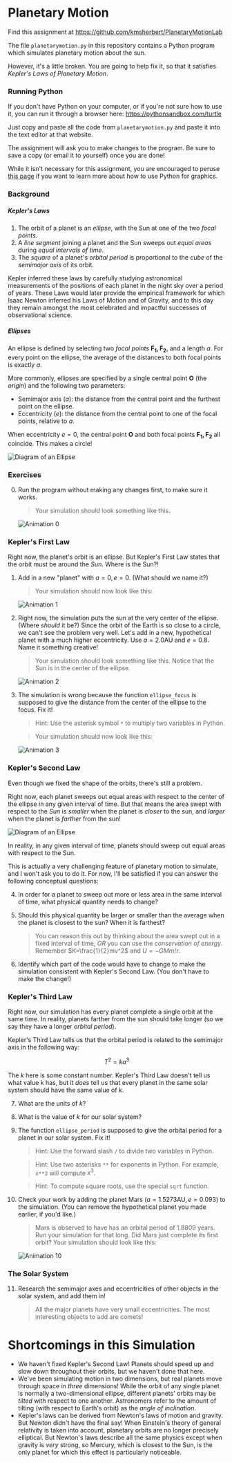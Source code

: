 # Planetary Motion

Find this assignment at https://github.com/kmsherbert/PlanetaryMotionLab

The file `planetarymotion.py` in this repository contains a Python program which simulates planetary motion about the sun.

However, it's a little broken.
You are going to help fix it, so that it satisfies *Kepler's Laws of Planetary Motion*.

### Running Python

If you don't have Python on your computer, or if you're not sure how to use it, you can run it through a browser here:
    https://pythonsandbox.com/turtle

Just copy and paste all the code from `planetarymotion.py` and paste it into the text editor at that website.

The assignment will ask you to make changes to the program.
Be sure to save a copy (or email it to yourself) once you are done!

While it isn't necessary for this assignment,
    you are encouraged to peruse [this page](https://docs.python.org/3/library/turtle.html)
    if you want to learn more about how to use Python for graphics.

### Background

##### Kepler's Laws

1. The orbit of a planet is an *ellipse*, with the Sun at one of the two *focal points*.
2. A *line segment* joining a planet and the Sun sweeps out *equal areas* during *equal intervals of time*.
3. The *square* of a planet's *orbital period* is proportional to the *cube* of the *semimajor axis* of its orbit.

Kepler inferred these laws by carefully studying astronomical measurements of the positions of each planet in the night sky over a period of years.
These Laws would later provide the empirical framework for which Isaac Newton inferred his Laws of Motion and of Gravity,
    and to this day they remain amongst the most celebrated and impactful successes of observational science.


##### Ellipses

An ellipse is defined by selecting two *focal points* $\mathbf{F_1, F_2}$, and a length $a$.
For every point on the ellipse, the average of the distances to both focal points is exactly $a$.

More commonly, ellipses are specified by a single central point $\mathbf{O}$ (the *origin*) and the following two parameters:
- Semimajor axis ($a$): the distance from the central point and the furthest point on the ellipse.
- Eccentricity ($e$): the distance from the central point to one of the focal points, relative to $a$.

When eccentricity $e=0$, the central point $\mathbf{O}$ and both focal points $\mathbf{F_1, F_2}$ all coincide. This makes a circle!

![Diagram of an Ellipse](figs/ellipse.svg)



### Exercises


0. Run the program without making any changes first, to make sure it works.

   > Your simulation should look something like this.

   ![Animation 0](figs/animation_0.png)

### Kepler's First Law
Right now, the planet's orbit is an ellipse.
But Kepler's First Law states that the orbit must be around the *Sun*. Where is the Sun?!

1. Add in a new "planet" with $a=0, e=0$. (What should we name it?)

   > Your simulation should now look like this:

   ![Animation 1](figs/animation_1.png)

2. Right now, the simulation puts the sun at the very center of the ellipse. (Where *should* it be?)
   Since the orbit of the Earth is so close to a circle, we can't see the problem very well.
   Let's add in a new, hypothetical planet with a much higher eccentricity.
   Use $a=2.0 \mathrm{AU}$ and $e=0.8$.
   Name it something creative!

   > Your simulation should look something like this. Notice that the Sun is in the center of the ellipse.

   ![Animation 2](figs/animation_2.png)

3. The simulation is wrong because the function `ellipse_focus` is supposed to give the distance from the center of the ellipse to the focus. Fix it!

   > Hint: Use the asterisk symbol `*` to multiply two variables in Python.

   > Your simulation should now look like this:

   ![Animation 3](figs/animation_3.png)

### Kepler's Second Law
Even though we fixed the shape of the orbits, there's still a problem.

Right now, each planet sweeps out equal areas with respect to the center of the ellipse in any given interval of time.
But that means the area swept with respect to the _Sun_ is _smaller_ when the planet is _closer_ to the sun,
    and _larger_ when the planet is _farther_ from the sun!

![Diagram of an Ellipse](figs/areas.svg)

In reality, in any given interval of time, planets should sweep out equal areas with respect to the Sun.

This is actually a very challenging feature of planetary motion to simulate, and I won't ask you to do it.
For now, I'll be satisfied if you can answer the following conceptual questions:

4. In order for a planet to sweep out more or less area in the same interval of time, what physical quantity needs to change?

5. Should this physical quantity be larger or smaller than the average when the planet is closest to the sun? When it is farthest?

   > You can reason this out by thinking about the area swept out in a fixed interval of time, *OR* you can use the *conservation of energy*. Remember $K=\frac{1}{2}mv^2$ and $U=-GMm/r$.

6. Identify which part of the code would have to change to make the simulation consistent with Kepler's Second Law. (You don't have to make the change!)

### Kepler's Third Law
Right now, our simulation has every planet complete a single orbit at the same time.
In reality, planets farther from the sun should take longer (so we say they have a longer *orbital period*).


Kepler's Third Law tells us that the orbital period is related to the semimajor axis in the following way:

$$T^2 = k a^3$$

The $k$ here is some constant number. Kepler's Third Law doesn't tell us what value k has, but it *does* tell us that every planet in the same solar system should have the same value of $k$.

7. What are the units of $k$?

8. What is the value of $k$ for our solar system?

9. The function `ellipse_period` is supposed to give the orbital period for a planet in our solar system. Fix it!

   > Hint: Use the forward slash `/` to divide two variables in Python.

   > Hint: Use two asterisks `**` for exponents in Python. For example, `x**3` will compute $x^3$.

   > Hint: To compute square roots, use the special `sqrt` function.

10. Check your work by adding the planet Mars ($a=1.5273 \mathrm{AU}, e=0.093$) to the simulation. (You can remove the hypothetical planet you made earlier, if you'd like.)

    > Mars is observed to have has an orbital period of 1.8809 years. Run your simulation for that long.
    > Did Mars just complete its first orbit? Your simulation should look like this:

    ![Animation 10](figs/animation_10.png)


### The Solar System

11. Research the semimajor axes and eccentricities of other objects in the solar system, and add them in!

    > All the major planets have very small eccentricities. The most interesting objects to add are comets!




# Shortcomings in this Simulation
- We haven't fixed Kepler's Second Law! Planets should speed up and slow down throughout their orbits, but we haven't done that here.
- We've been simulating motion in two dimensions, but real planets move through space in *three* dimensions! While the orbit of any single planet is normally a two-dimensional ellipse, different planets' orbits may be *tilted* with respect to one another. Astronomers refer to the amount of tilting (with respect to Earth's orbit) as the *angle of inclination*.
- Kepler's laws can be derived from Newton's laws of motion and gravity. But Newton didn't have the final say! When Einstein's theory of general relativity is taken into account, planetary orbits are no longer precisely elliptical. But Newton's laws describe all the same physics except when gravity is *very* strong, so Mercury, which is closest to the Sun, is the only planet for which this effect is particularly noticeable.